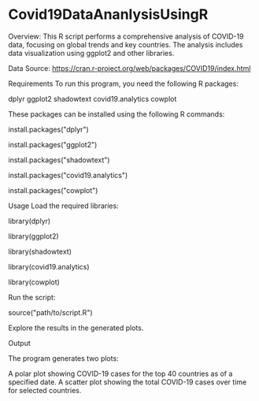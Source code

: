 # Covid19DataAnanlysisUsingR
Overview:
This R script performs a comprehensive analysis of COVID-19 data, focusing on global trends and key countries. The analysis includes data visualization using ggplot2 and other libraries.

Data Source: https://cran.r-project.org/web/packages/COVID19/index.html

Requirements
To run this program, you need the following R packages:

dplyr
ggplot2
shadowtext
covid19.analytics
cowplot

These packages can be installed using the following R commands:

install.packages("dplyr")

install.packages("ggplot2")

install.packages("shadowtext")

install.packages("covid19.analytics")

install.packages("cowplot")

Usage
Load the required libraries:

library(dplyr)

library(ggplot2)

library(shadowtext)

library(covid19.analytics)

library(cowplot)

Run the script:

source("path/to/script.R")

Explore the results in the generated plots.

Output

The program generates two plots:

A polar plot showing COVID-19 cases for the top 40 countries as of a specified date.
A scatter plot showing the total COVID-19 cases over time for selected countries.
